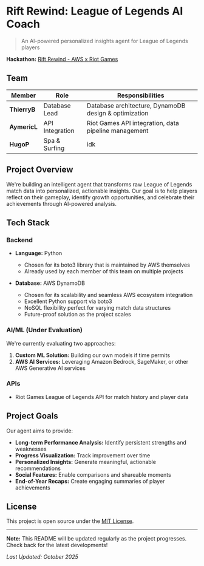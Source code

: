 # Rift Rewind: League of Legends AI Coach

> An AI-powered personalized insights agent for League of Legends players

**Hackathon:** [Rift Rewind - AWS x Riot Games](https://riftrewind.devpost.com/)  

## Team

| Member | Role | Responsibilities |
|--------|------|------------------|
| **ThierryB** | Database Lead | Database architecture, DynamoDB design & optimization |
| **AymericL** | API Integration | Riot Games API integration, data pipeline management |
| **HugoP** | Spa & Surfing | idk |

## Project Overview

We're building an intelligent agent that transforms raw League of Legends match data into personalized, actionable insights. Our goal is to help players reflect on their gameplay, identify growth opportunities, and celebrate their achievements through AI-powered analysis.

## Tech Stack

### Backend
- **Language:** Python
  - Chosen for its boto3 library that is maintained by AWS themselves
  - Already used by each member of this team on multiple projects

- **Database:** AWS DynamoDB
  - Chosen for its scalability and seamless AWS ecosystem integration
  - Excellent Python support via boto3
  - NoSQL flexibility perfect for varying match data structures
  - Future-proof solution as the project scales

### AI/ML (Under Evaluation)
We're currently evaluating two approaches:
1. **Custom ML Solution:** Building our own models if time permits
2. **AWS AI Services:** Leveraging Amazon Bedrock, SageMaker, or other AWS Generative AI services

### APIs
- Riot Games League of Legends API for match history and player data

## Project Goals

Our agent aims to provide:
- **Long-term Performance Analysis:** Identify persistent strengths and weaknesses
- **Progress Visualization:** Track improvement over time
- **Personalized Insights:** Generate meaningful, actionable recommendations
- **Social Features:** Enable comparisons and shareable moments
- **End-of-Year Recaps:** Create engaging summaries of player achievements

## License

This project is open source under the [MIT License](https://opensource.org/licenses/MIT).

---

**Note:** This README will be updated regularly as the project progresses. Check back for the latest developments!

*Last Updated: October 2025*